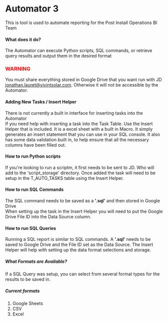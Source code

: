 # **Automator 3**
This is tool is used to automate reporting for the Post Install Operations BI Team
#### **What does it do?**
The Automator can execute Python scripts, SQL commands, or retrieve query results and output them in the desired 
format
### <span style="color:red">**WARNING**</span>
You must share everything stored in Google Drive that you want run with JD <jonathan.lauret@vivintsolar.com>. 
Otherwise it will not be accessible by the Automator.
#### **Adding New Tasks / Insert Helper**
There is not currently a built in interface for inserting tasks into the Automator
<br>If you need help with inserting a task into the Task Table.  Use the Insert Helper that is included. It is a excel
sheet with a built in Macro.  It simply generates an insert statement that you can use in your SQL console. It also
has some data validation built in, to help ensure that all the necessary columns have been filled out.
#### **How to run Python scripts**
If you're looking to run a scriptm, it first needs to be sent to JD.  Who will add to the 'script_storage' 
directory. Once added the task will need to be setup in the T_AUTO_TASKS table using the Insert Helper.
#### **How to run SQL Commands**
The SQL command needs to be saved as a <b>'.sql'</b> and then stored in Google Drive
<br>When setting up the task in the Insert Helper you will need to put the Google Drive File ID into the Data Source
column.
#### **How to run SQL Queries**
Running a SQL report is similar to SQL commands.  A **'.sql'** needs to be saved to Google Drive and the File ID set
as the Data Source.  The Insert Helper will help with setting up the data format selections and storage.

##### What Formats are Available?
If a SQL Query was setup, you can select from several format types for the results to be saved in.
  
##### **Current formats**
1. Google Sheets
2. CSV 
3. Excel

